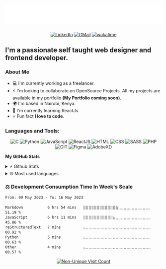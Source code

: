 <h1 align="center">
  <img src="./name.svg" alt="Vincent Kimatu" />
</h1>

<div align="center">

[![LinkedIn](https://img.shields.io/badge/-My%20LinkedIn-64B3F3?style=flat&logo=linkedin)](https://www.linkedin.com/in/VincentKimatu)
[![GMail](https://img.shields.io/badge/-Gmail-A9D8B3?style=flat&logo=Gmail)](mailto:vincentkimatu.dev@gmail.com)
[![wakatime](https://wakatime.com/badge/user/538fba1c-7910-4989-9654-aa93b855e21a.svg)](https://wakatime.com/@538fba1c-7910-4989-9654-aa93b855e21a)

<!-- ![GitHub Stars](https://img.shields.io/github/stars/VincentKimatu?color=%23C2E59B&logo=Github&style=for-the-badge) -->

</div>

## I'm a passionate self taught web designer and frontend developer.

### About Me

- 💻 I'm currently working as a freelancer.
- ⚡ I'm looking to collaborate on OpenSource Projects. All my projects are available in my portfolio <b>(My Portfolio coming soon)</b>.
- 🌍 I'm based in Nairobi, Kenya.
- 🧠 I'm currently learning ReactJs.
- ⭐ Fun fact <b>I love to code</b>.

### Languages and Tools:

<div align="center">
<img alt="C" src="https://img.shields.io/badge/-00599C?style=flat&logo=c&logoColor=white"/>
<img alt="Python" src="https://img.shields.io/badge/-Python-7289DA?style=flat&logo=python&logoColor=white"/>
<img alt="JavaScript" src="https://img.shields.io/badge/-JavaScript-yellow?style=flat&logo=javascript&logoColor=white"/>
<img alt="ReactJS" src="https://img.shields.io/badge/-ReactJS-45B8D8?style=flat&logo=react&logoColor=white"/>
<img alt="HTML" src="https://img.shields.io/badge/-HTML-orange?style=flat&logo=html5&logoColor=white"/>
<img alt="CSS" src="https://img.shields.io/badge/-CSS-blue?style=flat&logo=css3&logoColor=white"/>
<img alt="SASS" src="https://img.shields.io/badge/-SASS-ff69b4?style=flat&logo=sass&logoColor=white"/>
<img alt="PHP" src="https://img.shields.io/badge/-PHP-64B3F3?style=flat&logo=php&logoColor=white"/>

<img alt="GIT" src="https://img.shields.io/badge/-GIT-F05032?style=flat&logo=git&logoColor=white"/>
<img alt="Figma" src="https://img.shields.io/badge/-Figma-purple?style=flat&logo=figma&logoColor=white"/>
<img alt="AdobeXD" src="https://img.shields.io/badge/-AdobeXD-E10098?style=flat&logo=AdobeXD&logoColor=white"/>
<!--
<img alt="Node.js" src="https://img.shields.io/badge/Node.js-339933?logo=node.js&logoColor=white&style=flat"/>
<img alt="Rust" src="https://img.shields.io/badge/-Rust-000000?style=flat&logo=rust&logoColor=white"/>
<img alt="TypeScript" src="https://img.shields.io/badge/TypeScript-3178C6?logo=typescript&logoColor=white&style=flat"/>
<img alt="GraphQL" src="https://img.shields.io/badge/-GraphQL-E10098?style=flat&logo=graphql&logoColor=white"/>
<img alt="Firebase" src="https://img.shields.io/badge/Firebase-FFCA28?logo=firebase&logoColor=black&style=flat"/>
<img alt="C++" src="https://img.shields.io/badge/-C%2B%2B-00599C?style=flat-&logo=c%2B%2B&logoColor=white"/>
<img alt="Django" src="https://img.shields.io/badge/-Django-092E20?style=flat&logo=django&logoColor=white"/>
-->
</div>
                    
<b>My GitHub Stats</b>

<details>
  <summary>⚡ Github Stats</summary>
  <br>
  <img src="https://github-readme-stats.vercel.app/api?username=VincentKimatu&theme=monokai&show_icons=true" alt="Oops, something went wrong with Github Stats graph. Sorry!" />
</details>

<details>
  <summary>🌐 Most used languages</summary>
  <br>
  <img src="https://github-readme-stats.vercel.app/api/top-langs/?username=VincentKimatu&theme=monokai&layout=compact" alt="Oops, something went wrong with most used languages graph. Sorry!" />
  </br>
  <b>Note</b> Top languages is only a metric of the languages my public code consist of and does not reflect experience or skill level.
</details>

### :balance_scale: Development Consumption Time In Week's Scale

<!--START_SECTION:waka-->

```text
From: 09 May 2023 - To: 16 May 2023

Markdown           6 hrs 54 mins   ⣿⣿⣿⣿⣿⣿⣿⣿⣿⣿⣿⣿⣷⣀⣀⣀⣀⣀⣀⣀⣀⣀⣀⣀⣀   51.19 %
JavaScript         6 hrs 11 mins   ⣿⣿⣿⣿⣿⣿⣿⣿⣿⣿⣿⣦⣀⣀⣀⣀⣀⣀⣀⣀⣀⣀⣀⣀⣀   45.86 %
reStructuredText   7 mins          ⣄⣀⣀⣀⣀⣀⣀⣀⣀⣀⣀⣀⣀⣀⣀⣀⣀⣀⣀⣀⣀⣀⣀⣀⣀   00.92 %
Python             5 mins          ⣄⣀⣀⣀⣀⣀⣀⣀⣀⣀⣀⣀⣀⣀⣀⣀⣀⣀⣀⣀⣀⣀⣀⣀⣀   00.63 %
Other              4 mins          ⣄⣀⣀⣀⣀⣀⣀⣀⣀⣀⣀⣀⣀⣀⣀⣀⣀⣀⣀⣀⣀⣀⣀⣀⣀   00.57 %
```

<!--END_SECTION:waka-->

<div align="center">

[![Non-Unique Visit Count](https://komarev.com/ghpvc/?username=VincentKimatu&label=Profile%20Views&color=blue)](https://github.com/antonkomarev/github-profile-views-counter)

</div>
